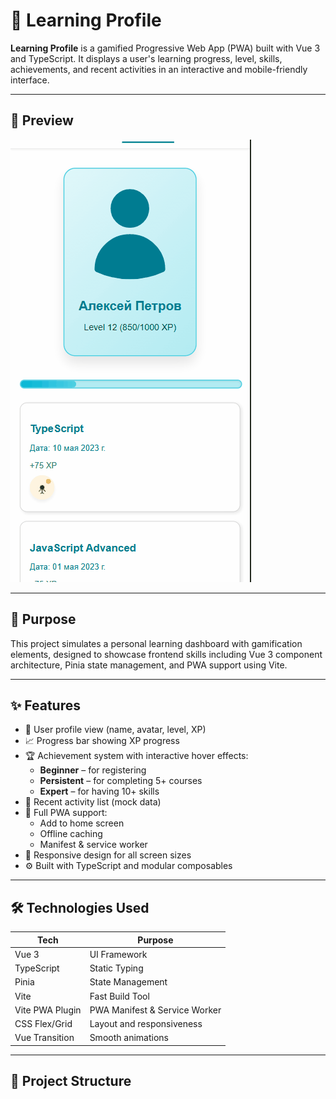 # 🚀 Learning Profile

**Learning Profile** is a gamified Progressive Web App (PWA) built with Vue 3 and TypeScript. It displays a user's learning progress, level, skills, achievements, and recent activities in an interactive and mobile-friendly interface.

---

## 📸 Preview

![Learning Profile Preview](/src/assets/input.gif)

---

## 🎯 Purpose

This project simulates a personal learning dashboard with gamification elements, designed to showcase frontend skills including Vue 3 component architecture, Pinia state management, and PWA support using Vite.

---

## ✨ Features

- 👤 User profile view (name, avatar, level, XP)
- 📈 Progress bar showing XP progress
- 🏆 Achievement system with interactive hover effects:
  - **Beginner** – for registering
  - **Persistent** – for completing 5+ courses
  - **Expert** – for having 10+ skills
- 📅 Recent activity list (mock data)
- 📲 Full PWA support:
  - Add to home screen
  - Offline caching
  - Manifest & service worker
- 📱 Responsive design for all screen sizes
- ⚙️ Built with TypeScript and modular composables

---

## 🛠️ Technologies Used

| Tech            | Purpose                       |
| --------------- | ----------------------------- |
| Vue 3           | UI Framework                  |
| TypeScript      | Static Typing                 |
| Pinia           | State Management              |
| Vite            | Fast Build Tool               |
| Vite PWA Plugin | PWA Manifest & Service Worker |
| CSS Flex/Grid   | Layout and responsiveness     |
| Vue Transition  | Smooth animations             |

---

## 📁 Project Structure
